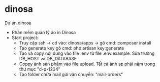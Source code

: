 # dinosa
Dự án dinosa
- Phần mềm quản lý áo in Dinosa
- Start project: 
  + Truy cập ssh -> cd vào: dinosa/apps -> gõ cmd: composer install
  + Tạo generate key gõ cmd: php artisan key:generate
  + Tạo và copy nội dung vào file .env từ file .env.example. Sửa trường DB_HOST và DB_DATABASE
  + Coppy ảnh sản phẩm vào file upload. Tất cả ảnh sp phải nằm trong thư mục "d-p-1234"
  + Tạo folder chứa mail gửi vận chuyển: "mail-orders"
